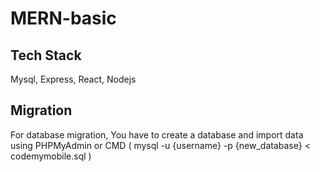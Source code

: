 # MERN-basic

## Tech Stack
Mysql, Express, React, Nodejs

## Migration
For database migration, You have to create a database and import data using PHPMyAdmin or CMD ( mysql -u {username} -p {new_database} < codemymobile.sql )